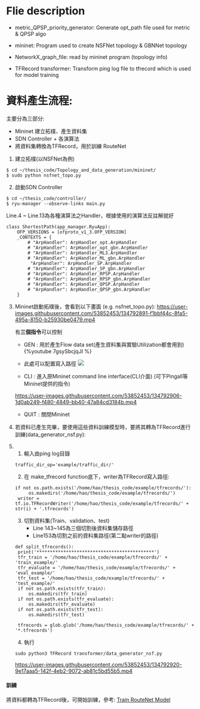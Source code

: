# Flie description

* metric_QPSP_priority_generator:
	Generate opt_path file used for metric & QPSP algo

* mininet:
	Program used to create NSFNet topology & GBNNet topology

* NetworkX_graph_file:
	read by mininet program (topology info)

* TFRecord transformer:
	Transform ping log file to tfrecord which is used for model training

	
	
# 資料產生流程:
主要分為三部分:
* Mininet 建立拓樸、產生資料集
* SDN Controller + 各演算法
* 將資料集轉換為TFRecord，用於訓練 RouteNet



1. 建立拓樸(以NSFNet為例)
```=shell
$ cd ~/thesis_code/Topology_and_data_generation/mininet/
$ sudo python nsfnet_topo.py
```

2. 啟動SDN Controller
```=shell
$ cd ~/thesis_code/controller/
$ ryu-manager --observe-links main.py
```
Line.4 ~ Line.13為各種演算法之Handler，根據使用的演算法反註解就好
```python3=
class ShortestPath(app_manager.RyuApp):
    OFP_VERSIONS = [ofproto_v1_3.OFP_VERSION]
    _CONTEXTS = {
        # "ArpHandler": ArpHandler_opt.ArpHandler
        # "ArpHandler": ArpHandler_opt_gbn.ArpHandler
        # "ArpHandler": ArpHandler_ML3.ArpHandler
        # "ArpHandler": ArpHandler_ML_gbn.ArpHandler
         "ArpHandler": ArpHandler_SP.ArpHandler
        # "ArpHandler": ArpHandler_SP_gbn.ArpHandler
        # "ArpHandler": ArpHandler_RPSP.ArpHandler
        # "ArpHandler": ArpHandler_RPSP_gbn.ArpHandler
        # "ArpHandler": ArpHandler_QPSP.ArpHandler
        # "ArpHandler": ArpHandler_QPSP_gbn.ArpHandler
    }
```





3. Mininet啟動拓樸後，會看到以下畫面 (e.g. nsfnet_topo.py):
     https://user-images.githubusercontent.com/53852453/134792891-f1bbf44c-8fa5-495a-8150-b25930be0479.mp4


    有**三個指令**可以控制

    * GEN : 用於產生Flow data set(產生資料集與實驗Utilization都會用到)
    {%youtube 7gsySbcjqJI %}
    * 此處可以配置寫入路徑
    ![](https://i.imgur.com/JX3HK96.png)

    * CLI : 進入原Mininet command line interface(CLI介面) (可下Pingall等Mininet提供的指令)
    
	https://user-images.githubusercontent.com/53852453/134792906-1d0ab249-f480-4849-bb40-47a84cd3184b.mp4


    * QUIT : 關閉Mininet

    
4. 若資料已產生完畢，要使用這些資料訓練模型時，要將其轉為TFRecord進行訓練(data_generator_nsf.py):
5. 
   1. 輸入由ping log目錄
   ```python=22
   traffic_dir_op='example/traffic_dir/'
   ```

   2. 在 make_tfrecord function底下，writer為TFRecord寫入路徑:
   ```python=103
   if not os.path.exists('/home/hao/thesis_code/example/tfrecords/'):
        os.makedirs('/home/hao/thesis_code/example/tfrecords/')
    writer = tf.io.TFRecordWriter('/home/hao/thesis_code/example/tfrecords/' + str(i) + '.tfrecords')
   ```
   
   3. 切割資料集(Train、validation、test)
       * Line 143~145為三個切割後資料集儲存路徑
       * Line153為切割之前的資料集路徑(第二點writer的路徑)
   ```python=141
   def split_tfrecords():
    print('********************************************')
    tfr_train = '/home/hao/thesis_code/example/tfrecords/' + 'train_example/'
    tfr_evaluate = '/home/hao/thesis_code/example/tfrecords/' + 'eval_example/'
    tfr_test = '/home/hao/thesis_code/example/tfrecords/' + 'test_example/'
    if not os.path.exists(tfr_train):
        os.makedirs(tfr_train)
    if not os.path.exists(tfr_evaluate):
        os.makedirs(tfr_evaluate)
    if not os.path.exists(tfr_test):
        os.makedirs(tfr_test)

    tfrecords = glob.glob('/home/hao/thesis_code/example/tfrecords/' + '*.tfrecords')
   ```
   

    4. 執行
     ```=shell
   sudo python3 TFRecord transformer/data_generator_nsf.py
   ```
    https://user-images.githubusercontent.com/53852453/134792920-9e17aaa5-142f-4eb2-9072-ab81c5bd55b5.mp4


#### 訓練
將資料都轉為TFRecord後，可開始訓練，參考:
[Train RouteNet Model](https://hackmd.io/1uN64n13Rimi45pzZGAqWQ?view)

